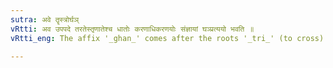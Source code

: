 ```yaml
---
sutra: अवे तॄस्त्रोर्घञ्
vRtti: अव उपपदे तरतेस्तृणातेश्च धातोः करणाधिकरणयोः संज्ञायां घञ्प्रत्ययो भवति ॥
vRtti_eng: The affix '_ghan_' comes after the roots '_tri_' (to cross) and '_stri_' (to spread), when the _upasarga_ '_ava_' is in composition with them, and when the word so formed is an appellative related to the verb either as an instrument or as a location.

---
```

